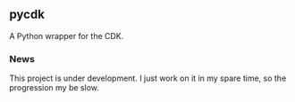 ## pycdk
A Python wrapper for the CDK.

### News
This project is under development. I just work on it in my spare time, so the progression my be slow.
